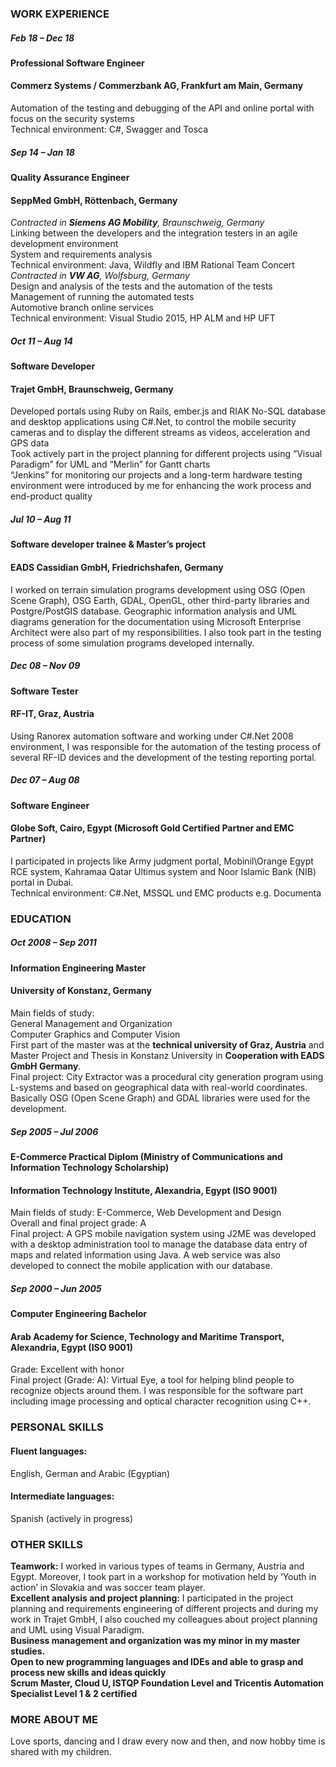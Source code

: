 ### WORK EXPERIENCE
##### Feb 18 – Dec 18
#### Professional Software Engineer
#### Commerz Systems / Commerzbank AG, Frankfurt am Main, Germany
Automation of the testing and debugging of the API and online portal with focus on the security systems  
Technical environment: C#, Swagger and Tosca  
##### Sep 14 – Jan 18
#### Quality Assurance Engineer
#### SeppMed GmbH, Röttenbach, Germany  
_Contracted in **Siemens AG Mobility**, Braunschweig, Germany_  
Linking between the developers and the integration testers in an agile development environment  
System and requirements analysis  
Technical environment: Java, Wildfly and IBM Rational Team Concert     
_Contracted in **VW AG**, Wolfsburg, Germany_   
Design and analysis of the tests and the automation of the tests  
Management of running the automated tests  
Automotive branch online services  
Technical environment: Visual Studio 2015, HP ALM and HP UFT       
##### Oct 11 – Aug 14
#### Software Developer
#### Trajet GmbH, Braunschweig, Germany  
Developed portals using Ruby on Rails, ember.js and RIAK No-SQL database and desktop applications using C#.Net, to control the mobile security cameras and to display the different streams as videos, acceleration and GPS data  
Took actively part in the project planning for different projects using “Visual Paradigm” for UML and “Merlin” for Gantt charts  
“Jenkins” for monitoring our projects and a long-term hardware testing environment were introduced by me for enhancing the work process and end-product quality  
##### Jul 10 – Aug 11
#### Software developer trainee & Master’s project
#### EADS Cassidian GmbH, Friedrichshafen, Germany
I worked on terrain simulation programs development using OSG (Open Scene Graph), OSG Earth, GDAL, OpenGL, other third-party libraries and Postgre/PostGIS database. Geographic information analysis and UML diagrams generation for the documentation using Microsoft Enterprise Architect were also part of my responsibilities. I also took part in the testing process of some simulation programs developed internally.
##### Dec 08 – Nov 09
#### Software Tester
#### RF-IT, Graz, Austria
Using Ranorex automation software and working under C#.Net 2008 environment, I was responsible for the automation of the testing process of several RF-ID devices and the development of the testing reporting portal.
##### Dec 07 – Aug 08
#### Software Engineer
#### Globe Soft, Cairo, Egypt (Microsoft Gold Certified Partner and EMC Partner)
I participated in projects like Army judgment portal, Mobinil\Orange Egypt RCE system, Kahramaa Qatar Ultimus system and Noor Islamic Bank (NIB) portal in Dubai.  
Technical environment: C#.Net, MSSQL und EMC products e.g. Documenta
### EDUCATION
##### Oct 2008 – Sep 2011
#### Information Engineering Master
#### University of Konstanz, Germany
Main fields of study:  
  General Management and Organization  
  Computer Graphics and Computer Vision  
First part of the master was at the **technical university of Graz, Austria** and Master Project and Thesis in Konstanz University in **Cooperation with EADS GmbH Germany**.  
Final project: City Extractor was a procedural city generation program using L-systems and based on geographical data with real-world coordinates. Basically OSG (Open Scene Graph) and GDAL libraries were used for the development.  
##### Sep 2005 – Jul 2006
#### E-Commerce Practical Diplom (Ministry of Communications and Information Technology Scholarship)
#### Information Technology Institute, Alexandria, Egypt (ISO 9001)
Main fields of study: E-Commerce, Web Development and Design  
Overall and final project grade: A  
Final project: A GPS mobile navigation system using J2ME was developed with a desktop administration tool to manage the database data entry of maps and related information using Java. A web service was also developed to connect the mobile application with our database.  
##### Sep 2000 – Jun 2005
#### Computer Engineering Bachelor
#### Arab Academy for Science, Technology and Maritime Transport, Alexandria, Egypt (ISO 9001)
Grade: Excellent with honor  
Final project (Grade: A): Virtual Eye, a tool for helping blind people to recognize objects around them. I was responsible for the software part including image processing and optical character recognition using C++.  
### PERSONAL SKILLS
#### Fluent languages: 
English, German and Arabic (Egyptian)
#### Intermediate languages:
Spanish (actively in progress)
### OTHER SKILLS
**Teamwork:** I worked in various types of teams in Germany, Austria and Egypt. Moreover, I took part in a workshop for motivation held by ‘Youth in action’ in Slovakia and was soccer team player.  
**Excellent analysis and project planning:** I participated in the project planning and requirements engineering of different projects and during my work in Trajet GmbH, I also couched my colleagues about project planning and UML using Visual Paradigm.  
**Business management and organization was my minor in my master studies.**  
**Open to new programming languages and IDEs and able to grasp and process new skills and ideas quickly**  
**Scrum Master, Cloud U, ISTQP Foundation Level and Tricentis Automation Specialist Level 1 & 2 certified**  
### MORE ABOUT ME
Love sports, dancing and I draw every now and then, and now hobby time is shared with my children.
